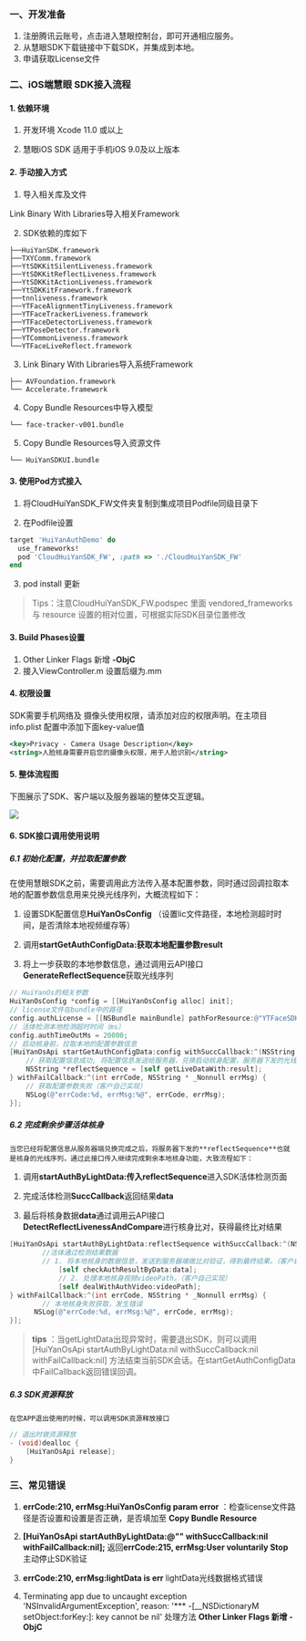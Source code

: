 ### 一、开发准备

1. 注册腾讯云账号，点击进入慧眼控制台，即可开通相应服务。
2. 从慧眼SDK下载链接中下载SDK，并集成到本地。
3. 申请获取License文件



### 二、iOS端慧眼 SDK接入流程

#### 1. 依赖环境

1. 开发环境 Xcode 11.0 或以上

2. 慧眼iOS SDK 适用于手机iOS 9.0及以上版本

   

#### 2. 手动接入方式

1. 导入相关库及文件

Link Binary With Libraries导入相关Framework

2. SDK依赖的库如下

```
├──HuiYanSDK.framework
├──TXYComm.framework
├──YtSDKKitSilentLiveness.framework
├──YtSDKKitReflectLiveness.framework
├──YtSDKKitActionLiveness.framework
├──YtSDKKitFramework.framework
├──tnnliveness.framework
├──YTFaceAlignmentTinyLiveness.framework
├──YTFaceTrackerLiveness.framework
├──YTFaceDetectorLiveness.framework
├──YTPoseDetector.framework
├──YTCommonLiveness.framework
└──YTFaceLiveReflect.framework
```

3. Link Binary With Libraries导入系统Framework

```
├── AVFoundation.framework
└── Accelerate.framework
```

4. Copy Bundle Resources中导入模型

```
└── face-tracker-v001.bundle
```

5. Copy Bundle Resources导入资源文件

```
└── HuiYanSDKUI.bundle
```



#### 3. 使用Pod方式接入

1. 将CloudHuiYanSDK_FW文件夹复制到集成项目Podfile同级目录下

   

2. 在Podfile设置

```ruby
target 'HuiYanAuthDemo' do
  use_frameworks! 
  pod 'CloudHuiYanSDK_FW', :path => './CloudHuiYanSDK_FW'
end
```

3. pod install 更新

>Tips：注意CloudHuiYanSDK_FW.podspec 里面 vendored_frameworks 与 resource 设置的相对位置，可根据实际SDK目录位置修改



#### 3. Build Phases设置

1. Other Linker Flags 新增 **-ObjC**
2. 接入ViewController.m 设置后缀为.mm



#### 4. 权限设置

SDK需要手机网络及 摄像头使用权限，请添加对应的权限声明。在主项目info.plist 配置中添加下面key-value值

```xml
<key>Privacy - Camera Usage Description</key>
<string>人脸核身需要开启您的摄像头权限，用于人脸识别</string>
```



#### 5. 整体流程图

下图展示了SDK、客户端以及服务器端的整体交互逻辑。

![](https://ai-sdk-release-1254418846.cos.ap-guangzhou.myqcloud.com/huiyan/image/%E6%B5%B7%E5%A4%96%E7%89%88%E4%BA%A4%E4%BA%92%E5%9B%BEv2.png)





#### 6. SDK接口调用使用说明

##### 6.1 初始化配置，并拉取配置参数

在使用慧眼SDK之前，需要调用此方法传入基本配置参数，同时通过回调拉取本地的配置参数信息用来兑换光线序列，大概流程如下：

1. 设置SDK配置信息**HuiYanOsConfig** （设置lic文件路径，本地检测超时时间，是否清除本地视频缓存等）

2. 调用**startGetAuthConfigData:**获取本地配置参数**result**

3. 将上一步获取的本地参数信息，通过调用云API接口**GenerateReflectSequence**获取光线序列

```objective-c
// HuiYanOs的相关参数
HuiYanOsConfig *config = [[HuiYanOsConfig alloc] init];
// license文件在bundle中的路径
config.authLicense = [[NSBundle mainBundle] pathForResource:@"YTFaceSDK.license" ofType:@""];
// 活体检测本地检测超时时间（ms）
config.authTimeOutMs = 20000;
// 启动核身前，拉取本地的配置参数信息
[HuiYanOsApi startGetAuthConfigData:config withSuccCallback:^(NSString * _Nonnull result) {
  	// 获取配置信息成功, 将配置信息发送给服务器，兑换启动核身配置，服务器下发的光线序列（客户自己实现）
  	NSString *reflectSequence = [self getLiveDataWith:result];
} withFailCallback:^(int errCode, NSString * _Nonnull errMsg) {
  	// 获取配置参数失败（客户自己实现）
    NSLog(@"errCode:%d, errMsg:%@", errCode, errMsg);
}];
```



##### 6.2 完成剩余步骤活体核身

	当您已经将配置信息从服务器端兑换完成之后，将服务器下发的**reflectSequence**也就是核身的光线序列，通过此接口传入继续完成剩余本地核身功能，大致流程如下：

1. 调用**startAuthByLightData:**传入**reflectSequence**进入SDK活体检测页面

2. 完成活体检测**SuccCallback**返回结果**data**

3. 最后将核身数据**data**通过调用云API接口**DetectReflectLivenessAndCompare**进行核身比对，获得最终比对结果

```objective-c
[HuiYanOsApi startAuthByLightData:reflectSequence withSuccCallback:^(NSData * _Nonnull data, NSString * _Nonnull videoPath) {
     	//活体通过检测结果数据
  		// 1. 将本地核身的数据信息，发送到服务器端做比对验证，得到最终结果。（客户自己实现）
		 	[self checkAuthResultByData:data];
			// 2. 处理本地核身视频videoPath。（客户自己实现）
			[self dealWithAuthVideo:videoPath];
} withFailCallback:^(int errCode, NSString * _Nonnull errMsg) {
  		// 本地核身失败获取，发生错误
      NSLog(@"errCode:%d, errMsg:%@", errCode, errMsg);
}];
```

>**tips** ：当getLightData出现异常时，需要退出SDK，则可以调用 [HuiYanOsApi startAuthByLightData:nil withSuccCallback:nil withFailCallback:nil] 方法结束当前SDK会话。在startGetAuthConfigData中FailCallback返回错误回调。



##### 6.3 SDK资源释放

	在您APP退出使用的时候，可以调用SDK资源释放接口

```objective-c
// 退出时做资源释放
- (void)dealloc {
    [HuiYanOsApi release];
}
```



### 三、常见错误

1. **errCode:210, errMsg:HuiYanOsConfig param error** ：检查license文件路径是否设置和设置是否正确，是否填加至 **Copy Bundle Resource**

2. **[HuiYanOsApi startAuthByLightData:@"" withSuccCallback:nil withFailCallback:nil];** 返回**errCode:215, errMsg:User voluntarily Stop** 主动停止SDK验证

3. **errCode:210, errMsg:lightData is err** lightData光线数据格式错误
4. Terminating app due to uncaught exception 'NSInvalidArgumentException', reason: '\**\* -[__NSDictionaryM setObject:forKey:]: key cannot be nil'  处理方法 **Other Linker Flags 新增 -ObjC**
